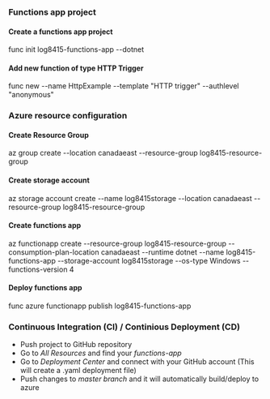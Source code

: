 ### Functions app project
#### Create a functions app project
func init log8415-functions-app --dotnet

#### Add new function of type HTTP Trigger
func new --name HttpExample --template "HTTP trigger" --authlevel "anonymous"

### Azure resource configuration
#### Create Resource Group
az group create --location canadaeast --resource-group log8415-resource-group

#### Create storage account
az storage account create --name log8415storage --location canadaeast --resource-group log8415-resource-group

#### Create functions app
az functionapp create --resource-group log8415-resource-group --consumption-plan-location canadaeast --runtime dotnet --name log8415-functions-app --storage-account log8415storage --os-type Windows --functions-version 4

#### Deploy functions app
func azure functionapp publish log8415-functions-app

### Continuous Integration (CI) / Continious Deployment (CD)
- Push project to GitHub repository
- Go to *All Resources* and find your *functions-app*
- Go to *Deployment Center* and connect with your GitHub account (This will create a .yaml deployment file)
- Push changes to *master branch* and it will automatically build/deploy to azure
